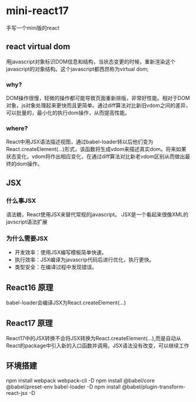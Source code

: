 # mini-react17
手写一个mini版的react

## react virtual dom
用javascript对象标识DOM信息和结构，当状态变更的时候，重新渲染这个javascript的对象结构。这个javascript都西昂称为virtual dom;

### why? 
DOM操作很慢，轻微的操作都可能导致页面重新排版，非常好性能。相对于DOM对象，js对象处理起来更快而且更简单。通过diff算法对比新旧vdom之间的差异，可以批量的，最小化的执行dom操作，从而提高性能。

### where? 
React中用JSX语法描述视图，通过babel-loader转以后他们变为React.createElement(...)形式，该函数将生成vdom来描述真实dom。将来如果状态变化，vdom将作出相应变化，在通过diff算法对比新老vdom区别从而做出最终的dom操作。

## JSX
### 什么事JSX
语法糖，React使用JSX来替代常规的javascript。
JSX是一个看起来很像XML的javscript语法扩展

### 为什么需要JSX

- 开发效率：使用JSX编写模板简单快速。
- 执行效率：JSX编译为javascrip代码后进行优化，执行更快。
- 类型安全：在编译过程中发现错误。

## React16 原理
babel-loader会编译JSX为React.createElement(...)

## React17 原理
React17中的JSX转换不会将JSX转换为React.createElement(...),而是自动从React的package中引入新的入口函数并调用。JSX语法没有改变，可以继续工作

## 环境搭建
npm install webpack webpack-cli -D
npm install @babel/core @babel/preset-env babel-loader -D
npm install @babel/plugin-transform-react-jsx -D

